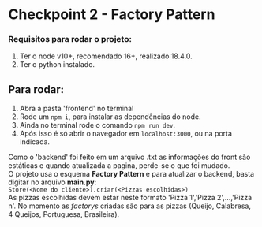 # Checkpoint 2 - Factory Pattern

### Requisitos para rodar o projeto:
1. Ter o node v10+, recomendado 16+, realizado 18.4.0.
2. Ter o python instalado.

## Para rodar:
1. Abra a pasta 'frontend' no terminal
2. Rode um `npm i`, para instalar as dependências do node.
3. Ainda no terminal rode o comando `npm run dev`.
4. Após isso é só abrir o navegador em `localhost:3000`, ou na porta indicada.

Como o 'backend' foi feito em um arquivo .txt as informações do front são estáticas e quando atualizada a pagina, perde-se o que foi mudado.   
O projeto usa o esquema **Factory Pattern** e para atualizar o backend, basta digitar no arquivo **main.py**:  
`Store(<Nome do cliente>).criar(<Pizzas escolhidas>)`  
As pizzas escolhidas devem estar neste formato 'Pizza 1','Pizza 2',...,'Pizza n'.
No momento as *factorys* criadas são para as pizzas (Queijo, Calabresa, 4 Queijos, Portuguesa, Brasileira).
